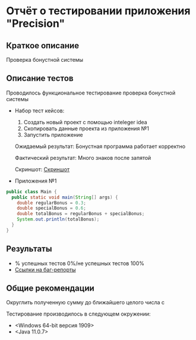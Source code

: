 # Отчёт о тестировании приложения "Precision"

## Краткое описание

Проверка бонустной системы 

## Описание тестов
Проводилось функциональное тестирование проверка бонустной системы 
*  Набор тест кейсов:
	1) Создать новый проект с помощью inteleger idea
	2) Скопировать данные проекта из приложения №1
	3) Запустить приложение
	
	Ожидаемый результат: Бонустная программа работает корректно 
	
	Фактический результат: Много знаков после запятой
	
	Скриншот:
	[Скриншот](https://ibb.co/0skdv6P)
	
*	Приложения №1

```java
public class Main {
  public static void main(String[] args) {
    double regularBonus = 0.3;
    double specialBonus = 0.6;
    double totalBonus = regularBonus + specialBonus;
    System.out.println(totalBonus);
  }
}
```

## Результаты

* % успешных тестов 0%/не успешных тестов 100%
* [Ссылки на баг-репорты](https://github.com/Oleg2394/Precision/issues/1#issue-610687396)

## Общие рекомендации
Округлить полученную сумму до ближайшего целого числа с

Тестирование производилось в следующем окружении:
* <Windows 64-bit версия 1909>
* <Java 11.0.7>

